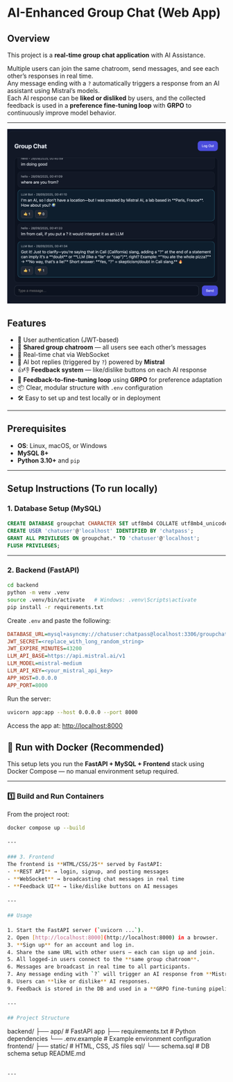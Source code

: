 # AI-Enhanced Group Chat (Web App)

## Overview
This project is a **real-time group chat application** with AI Assistance.

Multiple users can join the same chatroom, send messages, and see each other’s responses in real time.  
Any message ending with a `?` automatically triggers a response from an AI assistant using Mistral’s models.  
Each AI response can be **liked or disliked** by users, and the collected feedback is used in a **preference fine-tuning loop** with **GRPO** to continuously improve model behavior.  

---
![Group Chat Interface](backend/chat.png)

## Features
- 🔐 User authentication (JWT-based)  
- 👥 **Shared group chatroom** — all users see each other’s messages  
- 💬 Real-time chat via WebSocket  
- 🤖 AI bot replies (triggered by `?`) powered by **Mistral**  
- 👍👎 **Feedback system** — like/dislike buttons on each AI response  
- 🔄 **Feedback-to-fine-tuning loop** using **GRPO** for preference adaptation  
- 📦 Clear, modular structure with `.env` configuration  
- 🛠 Easy to set up and test locally or in deployment  

---

## Prerequisites
- **OS**: Linux, macOS, or Windows  
- **MySQL 8+**  
- **Python 3.10+** and `pip`  

---

## Setup Instructions (To run locally)

### 1. Database Setup (MySQL)
```sql
CREATE DATABASE groupchat CHARACTER SET utf8mb4 COLLATE utf8mb4_unicode_ci;
CREATE USER 'chatuser'@'localhost' IDENTIFIED BY 'chatpass';
GRANT ALL PRIVILEGES ON groupchat.* TO 'chatuser'@'localhost';
FLUSH PRIVILEGES;
```

---

### 2. Backend (FastAPI)
```bash
cd backend
python -m venv .venv
source .venv/bin/activate   # Windows: .venv\Scripts\activate
pip install -r requirements.txt
```

Create `.env` and paste the following:
```ini
DATABASE_URL=mysql+asyncmy://chatuser:chatpass@localhost:3306/groupchat
JWT_SECRET=<replace_with_long_random_string>
JWT_EXPIRE_MINUTES=43200
LLM_API_BASE=https://api.mistral.ai/v1
LLM_MODEL=mistral-medium
LLM_API_KEY=<your_mistral_api_key>
APP_HOST=0.0.0.0
APP_PORT=8000
```

Run the server:
```bash
uvicorn app:app --host 0.0.0.0 --port 8000
```

Access the app at: [http://localhost:8000](http://localhost:8000)  

## 🚀 Run with Docker (Recommended)

This setup lets you run the **FastAPI + MySQL + Frontend** stack using Docker Compose — no manual environment setup required.

---

### 1️⃣ Build and Run Containers

From the project root:

```bash
docker compose up --build

---

### 3. Frontend
The frontend is **HTML/CSS/JS** served by FastAPI:
- **REST API** → login, signup, and posting messages  
- **WebSocket** → broadcasting chat messages in real time  
- **Feedback UI** → like/dislike buttons on AI messages  

---

## Usage

1. Start the FastAPI server (`uvicorn ...`).  
2. Open [http://localhost:8000](http://localhost:8000) in a browser.  
3. **Sign up** for an account and log in.  
4. Share the same URL with other users — each can sign up and join.  
5. All logged-in users connect to the **same group chatroom**.  
6. Messages are broadcast in real time to all participants.  
7. Any message ending with `?` will trigger an AI response from **Mistral**.  
8. Users can **like or dislike** AI responses.  
9. Feedback is stored in the DB and used in a **GRPO fine-tuning pipeline** to improve model responses over time.  

---

## Project Structure
```
backend/
  ├── app/                # FastAPI app
  ├── requirements.txt    # Python dependencies
  └── .env.example        # Example environment configuration
frontend/
  ├── static/             # HTML, CSS, JS files
sql/
  └── schema.sql          # DB schema setup
README.md
```

---

